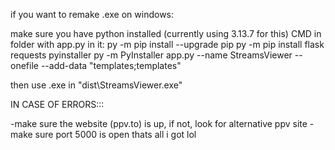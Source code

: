 if you want to remake .exe on windows:

make sure you have python installed (currently using 3.13.7 for this)
CMD in folder with app.py in it:
  py -m pip install --upgrade pip
  py -m pip install flask requests pyinstaller
  py -m PyInstaller app.py --name StreamsViewer --onefile --add-data "templates;templates"

then use .exe in "dist\StreamsViewer.exe"




IN CASE OF ERRORS:::

-make sure the website (ppv.to) is up, if not, look for alternative ppv site
-make sure port 5000 is open
thats all i got lol

